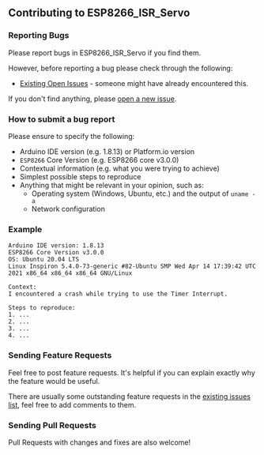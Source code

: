 ## Contributing to ESP8266_ISR_Servo

### Reporting Bugs

Please report bugs in ESP8266_ISR_Servo if you find them.

However, before reporting a bug please check through the following:

* [Existing Open Issues](https://github.com/khoih-prog/ESP8266_ISR_Servo/issues) - someone might have already encountered this.

If you don't find anything, please [open a new issue](https://github.com/khoih-prog/ESP8266_ISR_Servo/issues/new).

### How to submit a bug report

Please ensure to specify the following:

* Arduino IDE version (e.g. 1.8.13) or Platform.io version
* `ESP8266` Core Version (e.g. ESP8266 core v3.0.0)
* Contextual information (e.g. what you were trying to achieve)
* Simplest possible steps to reproduce
* Anything that might be relevant in your opinion, such as:
  * Operating system (Windows, Ubuntu, etc.) and the output of `uname -a`
  * Network configuration


### Example

```
Arduino IDE version: 1.8.13
ESP8266 Core Version v3.0.0
OS: Ubuntu 20.04 LTS
Linux Inspiron 5.4.0-73-generic #82-Ubuntu SMP Wed Apr 14 17:39:42 UTC 2021 x86_64 x86_64 x86_64 GNU/Linux

Context:
I encountered a crash while trying to use the Timer Interrupt.

Steps to reproduce:
1. ...
2. ...
3. ...
4. ...
```
### Sending Feature Requests

Feel free to post feature requests. It's helpful if you can explain exactly why the feature would be useful.

There are usually some outstanding feature requests in the [existing issues list](https://github.com/khoih-prog/ESP8266_ISR_Servo/issues?q=is%3Aopen+is%3Aissue+label%3Aenhancement), feel free to add comments to them.

### Sending Pull Requests

Pull Requests with changes and fixes are also welcome!

